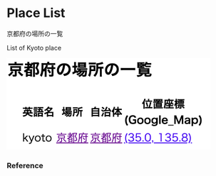 Place List
============

京都府の場所の一覧

List of Kyoto place

![place list](https://github.com/ohwada/World_Countries/blob/main/geoPandas/polygon_explode/kyoto/place_list/screenshots/kyoto_place_list.png)

### Reference

